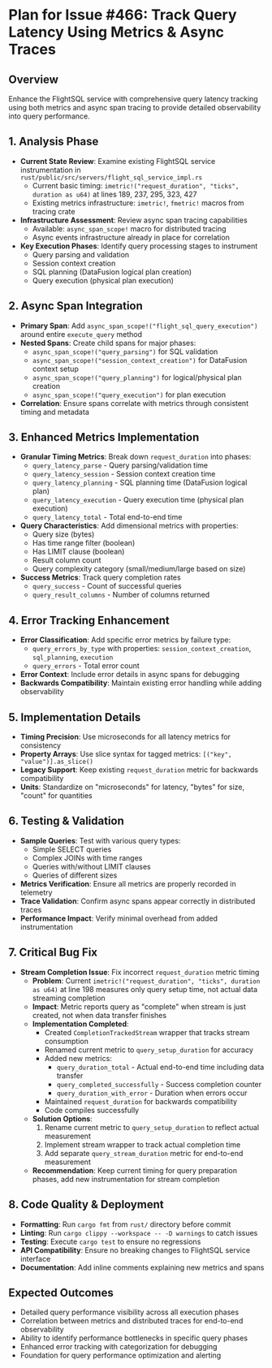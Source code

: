 # Plan for Issue #466: Track Query Latency Using Metrics & Async Traces

## Overview
Enhance the FlightSQL service with comprehensive query latency tracking using both metrics and async span tracing to provide detailed observability into query performance.

## 1. Analysis Phase
- **Current State Review**: Examine existing FlightSQL service instrumentation in `rust/public/src/servers/flight_sql_service_impl.rs`
  - Current basic timing: `imetric!("request_duration", "ticks", duration as u64)` at lines 189, 237, 295, 323, 427
  - Existing metrics infrastructure: `imetric!`, `fmetric!` macros from tracing crate
- **Infrastructure Assessment**: Review async span tracing capabilities
  - Available: `async_span_scope!` macro for distributed tracing
  - Async events infrastructure already in place for correlation
- **Key Execution Phases**: Identify query processing stages to instrument
  - Query parsing and validation
  - Session context creation  
  - SQL planning (DataFusion logical plan creation)
  - Query execution (physical plan execution)

## 2. Async Span Integration  
- **Primary Span**: Add `async_span_scope!("flight_sql_query_execution")` around entire `execute_query` method
- **Nested Spans**: Create child spans for major phases:
  - `async_span_scope!("query_parsing")` for SQL validation
  - `async_span_scope!("session_context_creation")` for DataFusion context setup
  - `async_span_scope!("query_planning")` for logical/physical plan creation
  - `async_span_scope!("query_execution")` for plan execution
- **Correlation**: Ensure spans correlate with metrics through consistent timing and metadata

## 3. Enhanced Metrics Implementation
- **Granular Timing Metrics**: Break down `request_duration` into phases:
  - `query_latency_parse` - Query parsing/validation time
  - `query_latency_session` - Session context creation time  
  - `query_latency_planning` - SQL planning time (DataFusion logical plan)
  - `query_latency_execution` - Query execution time (physical plan execution)
  - `query_latency_total` - Total end-to-end time
- **Query Characteristics**: Add dimensional metrics with properties:
  - Query size (bytes)
  - Has time range filter (boolean)
  - Has LIMIT clause (boolean)
  - Result column count
  - Query complexity category (small/medium/large based on size)
- **Success Metrics**: Track query completion rates
  - `query_success` - Count of successful queries
  - `query_result_columns` - Number of columns returned

## 4. Error Tracking Enhancement
- **Error Classification**: Add specific error metrics by failure type:
  - `query_errors_by_type` with properties: `session_context_creation`, `sql_planning`, `execution`
  - `query_errors` - Total error count
- **Error Context**: Include error details in async spans for debugging
- **Backwards Compatibility**: Maintain existing error handling while adding observability

## 5. Implementation Details
- **Timing Precision**: Use microseconds for all latency metrics for consistency
- **Property Arrays**: Use slice syntax for tagged metrics: `[("key", "value")].as_slice()`
- **Legacy Support**: Keep existing `request_duration` metric for backwards compatibility
- **Units**: Standardize on "microseconds" for latency, "bytes" for size, "count" for quantities

## 6. Testing & Validation
- **Sample Queries**: Test with various query types:
  - Simple SELECT queries
  - Complex JOINs with time ranges
  - Queries with/without LIMIT clauses
  - Queries of different sizes
- **Metrics Verification**: Ensure all metrics are properly recorded in telemetry
- **Trace Validation**: Confirm async spans appear correctly in distributed traces
- **Performance Impact**: Verify minimal overhead from added instrumentation

## 7. Critical Bug Fix
- **Stream Completion Issue**: Fix incorrect `request_duration` metric timing
  - **Problem**: Current `imetric!("request_duration", "ticks", duration as u64)` at line 198 measures only query setup time, not actual data streaming completion
  - **Impact**: Metric reports query as "complete" when stream is just created, not when data transfer finishes
  - **Implementation Completed**:
    - Created `CompletionTrackedStream` wrapper that tracks stream consumption
    - Renamed current metric to `query_setup_duration` for accuracy
    - Added new metrics:
      - `query_duration_total` - Actual end-to-end time including data transfer
      - `query_completed_successfully` - Success completion counter
      - `query_duration_with_error` - Duration when errors occur
    - Maintained `request_duration` for backwards compatibility
    - Code compiles successfully
  - **Solution Options**:
    1. Rename current metric to `query_setup_duration` to reflect actual measurement
    2. Implement stream wrapper to track actual completion time
    3. Add separate `query_stream_duration` metric for end-to-end measurement
  - **Recommendation**: Keep current timing for query preparation phases, add new instrumentation for stream completion

## 8. Code Quality & Deployment
- **Formatting**: Run `cargo fmt` from `rust/` directory before commit
- **Linting**: Run `cargo clippy --workspace -- -D warnings` to catch issues
- **Testing**: Execute `cargo test` to ensure no regressions
- **API Compatibility**: Ensure no breaking changes to FlightSQL service interface
- **Documentation**: Add inline comments explaining new metrics and spans

## Expected Outcomes
- Detailed query performance visibility across all execution phases
- Correlation between metrics and distributed traces for end-to-end observability
- Ability to identify performance bottlenecks in specific query phases
- Enhanced error tracking with categorization for debugging
- Foundation for query performance optimization and alerting
